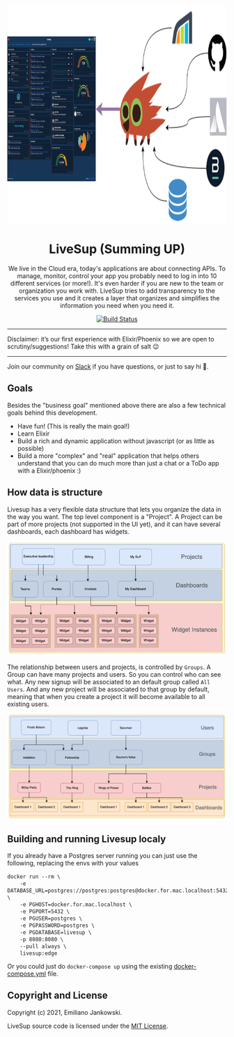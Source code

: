 <p align="center">
  <img src="docs/images/flow.png" height="500">
  
  <h1 align="center">LiveSup (Summing UP)</h1>
  
  <p align="center">
    We live in the Cloud era, today's applications are about connecting APIs. To manage, monitor, control your app you probably need to log in into 10 different services (or more!). It's even harder if you are new to the team or organization you work with. LiveSup tries to add transparency to the services you use and it creates a layer that organizes and simplifies the information you need when you need it.
  </p>
</p>

<p align="center">
  <a href="#">
    <img alt="Build Status" src="https://github.com/livesup-dev/livesup/actions/workflows/test.yml/badge.svg">
  </a>
</p>

---

Disclaimer: it’s our first experience with Elixir/Phoenix so we are open to scrutiny/suggestions! Take this with a grain of salt :wink:

---

Join our community on [Slack](https://join.slack.com/t/livesup-community/shared_invite/zt-17j1hujw7-iBfqKPDd7yYw6jczyFr0Kg) if you have questions, or just to say hi 🎉.


## Goals

Besides the "business goal" mentioned above there are also a few technical goals behind this development. 

* Have fun! (This is really the main goal!)
* Learn Elixir
* Build a rich and dynamic application without javascript (or as little as possible)
* Build a more "complex" and "real" application that helps others understand that you can do much more than just a chat or a ToDo app with a Elixir/phoenix :)

## How data is structure

Livesup has a very flexible data structure that lets you organize the data in the way you want. The top level component is a "Project". A Project can be part of more projects (not supported in the UI yet), and it can have several dashboards, each dashboard has widgets. 

![](/docs/images/projects-data-structure.png)

The relationship between users and projects, is controlled by `Groups`. A Group can have many projects and users. So you can control who can see what. Any new signup will be associated to an default group called `All Users`. And any new project will be associated to that group by default, meaning that when you create a project it will become available to all existing users. 

![](/docs/images/users-projects.png)

## Building and running Livesup localy

If you already have a Postgres server running you can just use the following, replacing the envs with your values

```
docker run --rm \
    -e DATABASE_URL=postgres://postgres:postgres@docker.for.mac.localhost:5432/livesup \
    -e PGHOST=docker.for.mac.localhost \
    -e PGPORT=5432 \
    -e PGUSER=postgres \
    -e PGPASSWORD=postgres \
    -e PGDATABASE=livesup \
    -p 8080:8080 \
    --pull always \
    livesup:edge
```

Or you could just do `docker-compose up` using the existing [docker-compose.yml](docker-compose.yml) file.


## Copyright and License

Copyright (c) 2021, Emiliano Jankowski.

LiveSup source code is licensed under the [MIT License](LICENSE.md).
